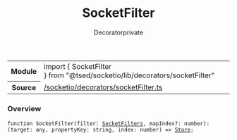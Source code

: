 
<header class="symbol-info-header"><h1 id="socketfilter">SocketFilter</h1><label class="symbol-info-type-label decorator">Decorator</label><label class="api-type-label private" title="private">private</label></header>
<!-- summary -->
<section class="symbol-info"><table class="is-full-width"><tbody><tr><th>Module</th><td><div class="lang-typescript"><span class="token keyword">import</span> { SocketFilter }&nbsp;<span class="token keyword">from</span>&nbsp;<span class="token string">"@tsed/socketio/lib/decorators/socketFilter"</span></div></td></tr><tr><th>Source</th><td><a href="https://github.com/Romakita/ts-express-decorators/blob/v4.0.5/src//socketio/decorators/socketFilter.ts#L0-L0">/socketio/decorators/socketFilter.ts</a></td></tr></tbody></table></section>
<!-- overview -->


### Overview


<pre><code class="typescript-lang ">function <span class="token function">SocketFilter</span><span class="token punctuation">(</span>filter<span class="token punctuation">:</span> <a href="#api/socketio/socketfilters"><span class="token">SocketFilters</span></a><span class="token punctuation">,</span> mapIndex?<span class="token punctuation">:</span> <span class="token keyword">number</span><span class="token punctuation">)</span><span class="token punctuation">:</span> <span class="token punctuation">(</span>target<span class="token punctuation">:</span> <span class="token keyword">any</span><span class="token punctuation">,</span> propertyKey<span class="token punctuation">:</span> <span class="token keyword">string</span><span class="token punctuation">,</span> index<span class="token punctuation">:</span> <span class="token keyword">number</span><span class="token punctuation">)</span> => <a href="#api/core/store"><span class="token">Store</span></a><span class="token punctuation">;</span></code></pre>


<!-- Parameters -->

<!-- Description -->

<!-- Members -->

